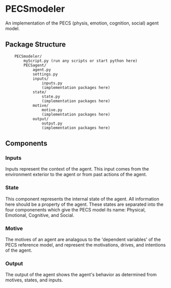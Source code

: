 PECSmodeler
===========

An implementation of the PECS (physis, emotion, cognition, social) agent model. 

Package Structure
-----------
		PECSmodeler/
			myScript.py (run any scripts or start python here)
			PECSagent/
				agent.py
				settings.py
				inputs/
					inputs.py
					(implementation packages here)
				state/
					state.py
					(implementation packages here)
				motive/
					motive.py
					(implementation packages here)
				output/
					output.py
					(implementation packages here)

Components
-----------
### Inputs ###
Inputs represent the context of the agent. This input comes from the environment exterior to the agent or from past actions of the agent.

### State ###
This component represents the internal state of the agent. All information here should be a property of the agent. These states are separated into the four componenents which give the PECS model its name: Physical, Emotional, Cognitive, and Social.

### Motive ###
The motives of an agent are analagous to the 'dependent variables' of the PECS reference model, and represent the motivations, drives, and intentions of the agent.

### Output ###
The output of the agent shows the agent's behavior as determined from motives, states, and inputs.
